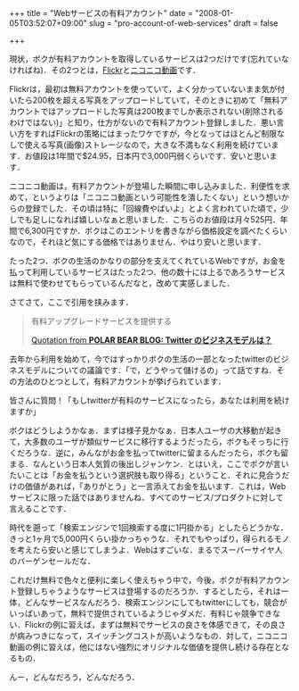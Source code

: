 +++
title = "Webサービスの有料アカウント"
date = "2008-01-05T03:52:07+09:00"
slug = "pro-account-of-web-services"
draft = false

+++

<p>現状，ボクが有料アカウントを取得しているサービスは2つだけです(忘れていなければね)．その2つとは，<a href="http://www.flickr.com/">Flickr</a>と<a href="http://www.nicovideo.com/">ニコニコ動画</a>です．</p>
<p>Flickrは，最初は無料アカウントを使っていて，よく分かっていないまま気が付いたら200枚を超える写真をアップロードしていて，そのときに初めて「無料アカウントではアップロードした写真は200枚までしか表示されない(削除されるわけではない)」と知り，仕方がないので有料アカウント登録しました．悪い言い方をすればFlickrの策略にはまったワケですが，今となってはほとんど制限なしで使える写真(画像)ストレージなので，大きな不満もなく利用を続けています．お値段は1年間で$24.95，日本円で3,000円弱くらいです．安いと思います．</p>
<p>ニコニコ動画は，有料アカウントが登場した瞬間に申し込みました．利便性を求めて，というよりは「ニコニコ動画という可能性を潰したくない」という想いからの登録でした．その頃は特に「回線費やばいよ」とよく言われていた頃で，少しでも足しになれば嬉しいなぁと思いました．こちらのお値段は月々525円．年間で6,300円ですか．ボクはこのエントリを書きながら価格設定を調べたくらいなので，それほど気にする価格ではありません．やはり安いと思います．</p>
<p>たった2つ．ボクの生活のかなりの部分を支えてくれているWebですが，お金を払って利用しているサービスはたった2つ．他の数十には上るであろうサービスは無料で使わせてもらっているんだなと，改めて実感しました．</p>
<p>さてさて，ここで引用を挟みます．</p>
<blockquote><p>
有料アップグレードサービスを提供する</p>
<p><a class="quote" href="http://akihitok.typepad.jp/blog/2008/01/twitter-af5e.html" target="_blank">Quotation from <strong>POLAR BEAR BLOG: Twitter のビジネスモデルは？</strong></a>
</p></blockquote>
<p>去年から利用を始めて，今ではすっかりボクの生活の一部となったtwitterのビジネスモデルについての議論です．「で，どうやって儲けるの」って話ですね．その方法のひとつとして，有料アカウントが挙げられています．</p>
<p>皆さんに質問！「もしtwitterが有料のサービスになったら，あなたは利用を続けますか」</p>
<p>ボクはどうしようかなぁ．まずは様子見かなぁ．日本人ユーザの大移動が起きて，大多数のユーザが類似サービスに移行するようだったら，ボクもそっちに行くだろうな．逆に，みんながお金を払ってtwitterに留まるんだったら，ボクも留まる．なんという日本人気質の後出しジャンケン．とはいえ，ここでボクが言いたいことは「お金を払うという選択肢も取り得る」ということ．それに見合うだけの価値があれば，「ありがとう」と一言添えてお金を払います．これは，Webサービスに限った話ではありませんね．すべてのサービス/プロダクトに対して言えることです．</p>
<p>時代を遡って「検索エンジンで1回検索する度に1円掛かる」としたらどうかな．きっと1ヶ月で5,000円くらい掛かっちゃうな．それでもやっぱり，得られるモノを考えたら安いと感じてしまうよ．Webはすごいな．まるでスーパーサイヤ人のバーゲンセールだな．</p>
<p>これだけ無料で色々と便利に楽しく使えちゃう中で，今後，ボクが有料アカウント登録しちゃうようなサービスは登場するのだろうか．するとしたら，それは一体，どんなサービスなんだろう．検索エンジンにしてもtwitterにしても，競合がいっぱいあって，無料で提供されているようじゃダメだ．有料じゃ競争できない．Flickrの例に習えば，まずは無料でサービスの良さを体感できて，その良さが病みつきになって，スイッチングコストが高いようなもの．対して，ニコニコ動画の例に習えば，他にはない強烈にオリジナルな価値を提供し続ける存在となるもの．</p>
<p>んー，どんなだろう，どんなだろう．</p>

